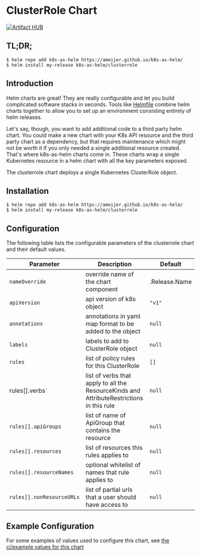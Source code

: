 # ClusterRole Chart
[![Artifact HUB](https://img.shields.io/endpoint?url=https://artifacthub.io/badge/repository/k8s-as-helm)](https://artifacthub.io/packages/search?repo=k8s-as-helm)

## TL;DR;

```console
$ helm repo add k8s-as-helm https://ameijer.github.io/k8s-as-helm/
$ helm install my-release k8s-as-helm/clusterrole
```

## Introduction

Helm charts are great! They are really configurable and let you build complicated software stacks in seconds. Tools like [Helmfile](https://github.com/roboll/helmfile) combine helm charts together to allow you to set up an environment consisting entirely of helm releases.

Let's say, though, you want to add additional code to a third party helm chart. You could make a new chart with your K8s API resource and the third party chart as a dependency, but that requires maintenance which might not be worth it if you only needed a single additional resource created. That's where k8s-as-helm charts come in. These charts wrap a single Kubernetes resource in a helm chart with all the key parameters exposed.

The clusterrole chart deploys a single Kubernetes ClusterRole object.

## Installation

```console
$ helm repo add k8s-as-helm https://ameijer.github.io/k8s-as-helm/
$ helm install my-release k8s-as-helm/clusterrole
```

## Configuration

The following table lists the configurable parameters of the clusterrole chart and their default values.

Parameter | Description | Default
--- | --- | ---
`nameOverride` | override name of the chart component | .Release.Name
`apiVersion` | api version of k8s object | `"v1"`
`annotations` | annotations in yaml map format to be added to the object | `null`
`labels` | labels to add to ClusterRole object | `null`
`rules` | list of policy rules for this ClusterRole | `[]`
rules[].verbs` | list of verbs that apply to all the ResourceKinds and AttributeRestrictions in this rule | `null`
`rules[].apiGroups` | list of name of ApiGroup that contains the resource | `null`
`rules[].resources` | list of resources this rules applies to | `null`
`rules[].resourceNames` | optional whitelist of names that rule applies to | `null`
`rules[].nonResourceURLs` | list of partial urls that a user should have access to | `null`

## Example Configuration

For some examples of values used to configure this chart, see [the ci/example values for this chart](./ci/ci-values.yaml)
